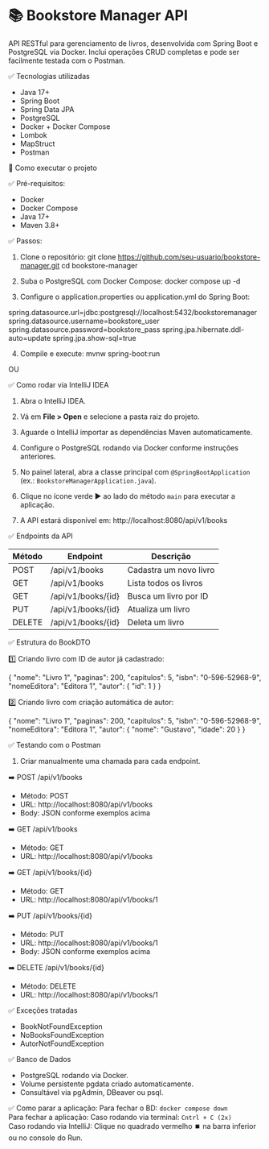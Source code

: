 # 📚 Bookstore Manager API

API RESTful para gerenciamento de livros, desenvolvida com Spring Boot e PostgreSQL via Docker.
Inclui operações CRUD completas e pode ser facilmente testada com o Postman.

✅ Tecnologias utilizadas
- Java 17+
- Spring Boot
- Spring Data JPA
- PostgreSQL
- Docker + Docker Compose
- Lombok
- MapStruct
- Postman

🚀 Como executar o projeto

✅ Pré-requisitos:
- Docker
- Docker Compose
- Java 17+
- Maven 3.8+

✅ Passos:

1. Clone o repositório:
git clone https://github.com/seu-usuario/bookstore-manager.git
cd bookstore-manager

2. Suba o PostgreSQL com Docker Compose:
docker compose up -d

3. Configure o application.properties ou application.yml do Spring Boot:

spring.datasource.url=jdbc:postgresql://localhost:5432/bookstoremanager
spring.datasource.username=bookstore_user
spring.datasource.password=bookstore_pass
spring.jpa.hibernate.ddl-auto=update
spring.jpa.show-sql=true

4. Compile e execute:
mvnw spring-boot:run

OU

✅ Como rodar via IntelliJ IDEA

1. Abra o IntelliJ IDEA.
2. Vá em **File > Open** e selecione a pasta raiz do projeto.
3. Aguarde o IntelliJ importar as dependências Maven automaticamente.
4. Configure o PostgreSQL rodando via Docker conforme instruções anteriores.
5. No painel lateral, abra a classe principal com `@SpringBootApplication` (ex.: `BookstoreManagerApplication.java`).
6. Clique no ícone verde ▶️ ao lado do método `main` para executar a aplicação.

5. A API estará disponível em:
http://localhost:8080/api/v1/books

✅ Endpoints da API

| Método | Endpoint               | Descrição                  |
|-------- |---------------------- |---------------------------|
| POST    | /api/v1/books         | Cadastra um novo livro     |
| GET     | /api/v1/books         | Lista todos os livros      |
| GET     | /api/v1/books/{id}    | Busca um livro por ID      |
| PUT     | /api/v1/books/{id}    | Atualiza um livro          |
| DELETE  | /api/v1/books/{id}    | Deleta um livro            |

✅ Estrutura do BookDTO

1️⃣ Criando livro com ID de autor já cadastrado:

{
    "nome": "Livro 1",
    "paginas": 200,
    "capitulos": 5,
    "isbn": "0-596-52968-9",
    "nomeEditora": "Editora 1",
    "autor": {
        "id": 1
    }
}

2️⃣ Criando livro com criação automática de autor:

{
    "nome": "Livro 1",
    "paginas": 200,
    "capitulos": 5,
    "isbn": "0-596-52968-9",
    "nomeEditora": "Editora 1",
    "autor": {
        "nome": "Gustavo",
        "idade": 20
    }
}

✅ Testando com o Postman

1. Criar manualmente uma chamada para cada endpoint.

➡️ POST /api/v1/books
- Método: POST
- URL: http://localhost:8080/api/v1/books
- Body: JSON conforme exemplos acima

➡️ GET /api/v1/books
- Método: GET
- URL: http://localhost:8080/api/v1/books

➡️ GET /api/v1/books/{id}
- Método: GET
- URL: http://localhost:8080/api/v1/books/1

➡️ PUT /api/v1/books/{id}
- Método: PUT
- URL: http://localhost:8080/api/v1/books/1
- Body: JSON conforme exemplos acima

➡️ DELETE /api/v1/books/{id}
- Método: DELETE
- URL: http://localhost:8080/api/v1/books/1

✅ Exceções tratadas
- BookNotFoundException
- NoBooksFoundException
- AutorNotFoundException

✅ Banco de Dados
- PostgreSQL rodando via Docker.
- Volume persistente pgdata criado automaticamente.
- Consultável via pgAdmin, DBeaver ou psql.

✅ Como parar a aplicação:
Para fechar o BD: 
```docker compose down```    
Para fechar a aplicação: 
Caso rodando via terminal: 
 ```Cntrl + C (2x)```     
Caso rodando via IntelliJ: 
Clique no quadrado vermelho ⏹️ na barra inferior ou no console do Run.
